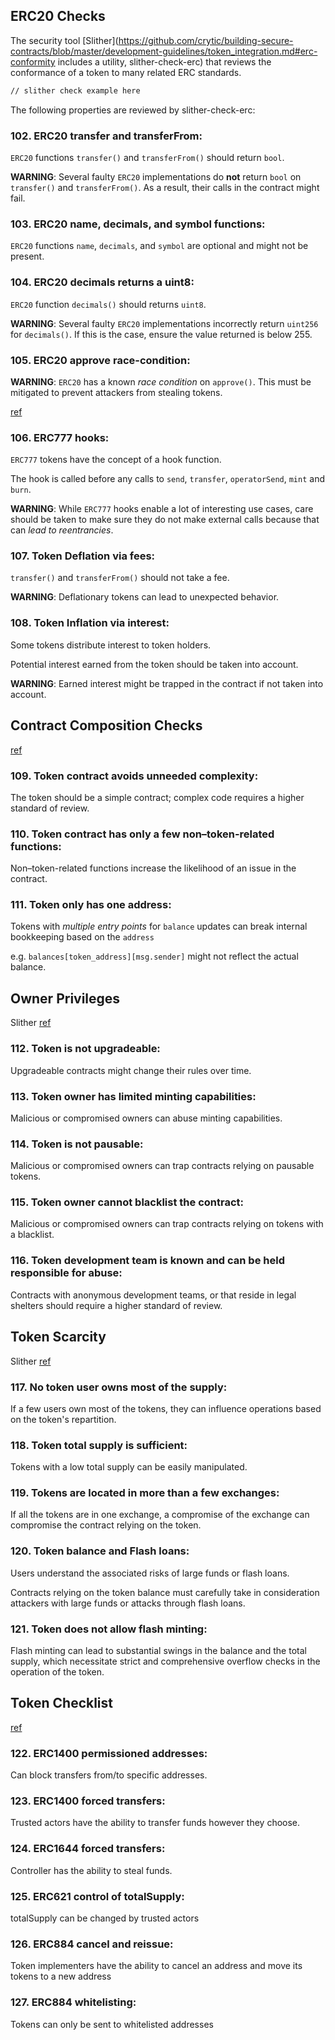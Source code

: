 ## ERC20 Checks

The security tool [Slither](https://github.com/crytic/building-secure-contracts/blob/master/development-guidelines/token_integration.md#erc-conformity includes a utility, slither-check-erc) that reviews the conformance of a token to many related ERC standards.

```sh
// slither check example here
```

The following properties are reviewed by slither-check-erc:

### 102. ERC20 transfer and transferFrom:

`ERC20` functions `transfer()` and `transferFrom()` should return `bool`.

**WARNING**: Several faulty `ERC20` implementations do **not** return `bool` on `transfer()` and `transferFrom()`. As a result, their calls in the contract might fail.

### 103. ERC20 name, decimals, and symbol functions:

`ERC20` functions `name`, `decimals`, and `symbol` are optional and might not be present.

### 104. ERC20 decimals returns a uint8:

`ERC20` function `decimals()` should returns `uint8`.

**WARNING**: Several faulty `ERC20` implementations incorrectly return `uint256` for `decimals()`. If this is the case, ensure the value returned is below 255.

### 105. ERC20 approve race-condition:

**WARNING**: `ERC20` has a known *race condition* on `approve()`. This must be mitigated to prevent attackers from stealing tokens.

[ref](https://github.com/ethereum/EIPs/issues/20#issuecomment-263524729)

### 106. ERC777 hooks:

`ERC777` tokens have the concept of a hook function.

The hook is called before any calls to `send`, `transfer`, `operatorSend`, `mint` and `burn`.

**WARNING**: While `ERC777` hooks enable a lot of interesting use cases, care should be taken to make sure they do not make external calls because that can *lead to reentrancies*.

### 107. Token Deflation via fees:

`transfer()` and `transferFrom()` should not take a fee.

**WARNING**: Deflationary tokens can lead to unexpected behavior.

### 108. Token Inflation via interest:

Some tokens distribute interest to token holders.

Potential interest earned from the token should be taken into account.

**WARNING**: Earned interest might be trapped in the contract if not taken into account.

## Contract Composition Checks

[ref](https://github.com/crytic/building-secure-contracts/blob/master/development-guidelines/token_integration.md#contract-composition)

### 109. Token contract avoids unneeded complexity:

The token should be a simple contract; complex code requires a higher standard of review.

### 110. Token contract has only a few non–token-related functions:

Non–token-related functions increase the likelihood of an issue in the contract.

### 111. Token only has one address:

Tokens with *multiple entry points* for `balance` updates can break internal bookkeeping based on the `address`

e.g. `balances[token_address][msg.sender]` might not reflect the actual balance.

## Owner Privileges

Slither [ref](https://github.com/crytic/building-secure-contracts/blob/master/development-guidelines/token_integration.md#owner-privileges)

### 112. Token is not upgradeable:

Upgradeable contracts might change their rules over time.

### 113. Token owner has limited minting capabilities:

Malicious or compromised owners can abuse minting capabilities.

### 114. Token is not pausable:

Malicious or compromised owners can trap contracts relying on pausable tokens.

### 115. Token owner cannot blacklist the contract:

Malicious or compromised owners can trap contracts relying on tokens with a blacklist.

### 116. Token development team is known and can be held responsible for abuse:

Contracts with anonymous development teams, or that reside in legal shelters should require a higher standard of review.

## Token Scarcity

Slither [ref](https://github.com/crytic/building-secure-contracts/blob/master/development-guidelines/token_integration.md#token-scarcity)

### 117. No token user owns most of the supply:

If a few users own most of the tokens, they can influence operations based on the token's repartition.

### 118. Token total supply is sufficient:

Tokens with a low total supply can be easily manipulated.

### 119. Tokens are located in more than a few exchanges:

If all the tokens are in one exchange, a compromise of the exchange can compromise the contract relying on the token.

### 120. Token balance and Flash loans:

Users understand the associated risks of large funds or flash loans.

Contracts relying on the token balance must carefully take in consideration attackers with large funds or attacks through flash loans.

### 121. Token does not allow flash minting:

Flash minting can lead to substantial swings in the balance and the total supply, which necessitate strict and comprehensive overflow checks in the operation of the token.

## Token Checklist

[ref](https://gist.github.com/shayanb/cd495e23c7cf1a8b269f8ce7fd198538#file-token_checklist-md)

### 122. ERC1400 permissioned addresses:

Can block transfers from/to specific addresses.

### 123. ERC1400 forced transfers:

Trusted actors have the ability to transfer funds however they choose.

### 124. ERC1644 forced transfers:

Controller has the ability to steal funds.

### 125. ERC621 control of totalSupply:

totalSupply can be changed by trusted actors

### 126. ERC884 cancel and reissue:

Token implementers have the ability to cancel an address and move its tokens to a new address

### 127. ERC884 whitelisting:

Tokens can only be sent to whitelisted addresses
